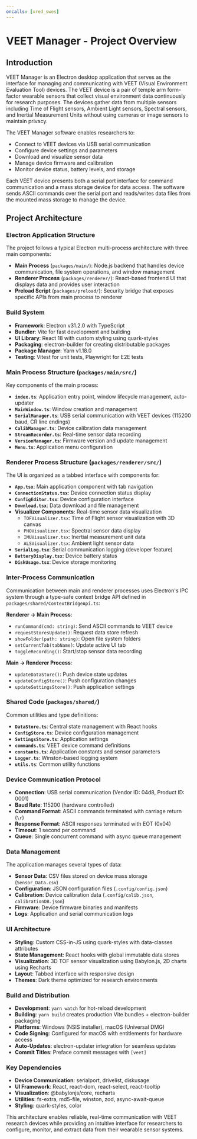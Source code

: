 ```yaml
---
oncalls: [xred_swes]
---
```


# VEET Manager - Project Overview

## Introduction

VEET Manager is an Electron desktop application that serves as the interface for managing and communicating with VEET (Visual Environment Evaluation Tool) devices. The VEET device is a pair of temple arm form-factor wearable sensors that collect visual environment data continuously for research purposes. The devices gather data from multiple sensors including Time of Flight sensors, Ambient Light sensors, Spectral sensors, and Inertial Measurement Units without using cameras or image sensors to maintain privacy.

The VEET Manager software enables researchers to:

- Connect to VEET devices via USB serial communication
- Configure device settings and parameters
- Download and visualize sensor data
- Manage device firmware and calibration
- Monitor device status, battery levels, and storage

Each VEET device presents both a serial port interface for command communication and a mass storage device for data access. The software sends ASCII commands over the serial port and reads/writes data files from the mounted mass storage to manage the device.

## Project Architecture

### Electron Application Structure

The project follows a typical Electron multi-process architecture with three main components:

- **Main Process** (`packages/main/`): Node.js backend that handles device communication, file system operations, and window management
- **Renderer Process** (`packages/renderer/`): React-based frontend UI that displays data and provides user interaction
- **Preload Script** (`packages/preload/`): Security bridge that exposes specific APIs from main process to renderer

### Build System

- **Framework**: Electron v31.2.0 with TypeScript
- **Bundler**: Vite for fast development and building
- **UI Library**: React 18 with custom styling using quark-styles
- **Packaging**: electron-builder for creating distributable packages
- **Package Manager**: Yarn v1.18.0
- **Testing**: Vitest for unit tests, Playwright for E2E tests

### Main Process Structure (`packages/main/src/`)

Key components of the main process:

- **`index.ts`**: Application entry point, window lifecycle management, auto-updater
- **`MainWindow.ts`**: Window creation and management
- **`SerialManager.ts`**: USB serial communication with VEET devices (115200 baud, CR line endings)
- **`CalibManager.ts`**: Device calibration data management
- **`StreamRecorder.ts`**: Real-time sensor data recording
- **`VersionManager.ts`**: Firmware version and update management
- **`Menu.ts`**: Application menu configuration

### Renderer Process Structure (`packages/renderer/src/`)

The UI is organized as a tabbed interface with components for:

- **`App.tsx`**: Main application component with tab navigation
- **`ConnectionStatus.tsx`**: Device connection status display
- **`ConfigEditor.tsx`**: Device configuration interface
- **`Download.tsx`**: Data download and file management
- **Visualizer Components**: Real-time sensor data visualization
  - `TOFVisualizer.tsx`: Time of Flight sensor visualization with 3D canvas
  - `PHOVisualizer.tsx`: Spectral sensor data display
  - `IMUVisualizer.tsx`: Inertial measurement unit data
  - `ALSVisualizer.tsx`: Ambient light sensor data
- **`SerialLog.tsx`**: Serial communication logging (developer feature)
- **`BatteryDisplay.tsx`**: Device battery status
- **`DiskUsage.tsx`**: Device storage monitoring

### Inter-Process Communication

Communication between main and renderer processes uses Electron's IPC system through a type-safe context bridge API defined in `packages/shared/ContextBridgeApi.ts`:

**Renderer → Main Process**:

- `runCommand(cmd: string)`: Send ASCII commands to VEET device
- `requestStoresUpdate()`: Request data store refresh
- `showFolder(path: string)`: Open file system folders
- `setCurrentTab(tabName)`: Update active UI tab
- `toggleRecording()`: Start/stop sensor data recording

**Main → Renderer Process**:

- `updateDataStore()`: Push device state updates
- `updateConfigStore()`: Push configuration changes
- `updateSettingsStore()`: Push application settings

### Shared Code (`packages/shared/`)

Common utilities and type definitions:

- **`DataStore.ts`**: Central state management with React hooks
- **`ConfigStore.ts`**: Device configuration management
- **`SettingsStore.ts`**: Application settings
- **`commands.ts`**: VEET device command definitions
- **`constants.ts`**: Application constants and sensor parameters
- **`Logger.ts`**: Winston-based logging system
- **`utils.ts`**: Common utility functions

### Device Communication Protocol

- **Connection**: USB serial communication (Vendor ID: 04d8, Product ID: 0001)
- **Baud Rate**: 115200 (hardware controlled)
- **Command Format**: ASCII commands terminated with carriage return (`\r`)
- **Response Format**: ASCII responses terminated with EOT (0x04)
- **Timeout**: 1 second per command
- **Queue**: Single concurrent command with async queue management

### Data Management

The application manages several types of data:

- **Sensor Data**: CSV files stored on device mass storage (`Sensor_Data.csv`)
- **Configuration**: JSON configuration files (`.config/config.json`)
- **Calibration**: Device calibration data (`.config/calib.json`, `calibrationDB.json`)
- **Firmware**: Device firmware binaries and manifests
- **Logs**: Application and serial communication logs

### UI Architecture

- **Styling**: Custom CSS-in-JS using quark-styles with data-classes attributes
- **State Management**: React hooks with global immutable data stores
- **Visualization**: 3D TOF sensor visualization using Babylon.js, 2D charts using Recharts
- **Layout**: Tabbed interface with responsive design
- **Themes**: Dark theme optimized for research environments

### Build and Distribution

- **Development**: `yarn watch` for hot-reload development
- **Building**: `yarn build` creates production Vite bundles + electron-builder packaging
- **Platforms**: Windows (NSIS installer), macOS (Universal DMG)
- **Code Signing**: Configured for macOS with entitlements for hardware access
- **Auto-Updates**: electron-updater integration for seamless updates
- **Commit Titles**: Preface commit messages with `[veet]`

### Key Dependencies

- **Device Communication**: serialport, drivelist, diskusage
- **UI Framework**: React, react-dom, react-select, react-tooltip
- **Visualization**: @babylonjs/core, recharts
- **Utilities**: fs-extra, md5-file, winston, zod, async-await-queue
- **Styling**: quark-styles, color

This architecture enables reliable, real-time communication with VEET research devices while providing an intuitive interface for researchers to configure, monitor, and extract data from their wearable sensor systems.
